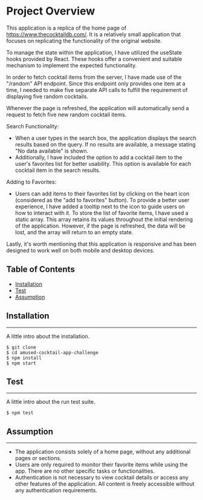 # Project Overview

This application is a replica of the home page of https://www.thecocktaildb.com/. It is a relatively small application that focuses on replicating the functionality of the original website.

To manage the state within the application, I have utilized the useState hooks provided by React. These hooks offer a convenient and suitable mechanism to implement the expected functionality.

In order to fetch cocktail items from the server, I have made use of the "/random" API endpoint. Since this endpoint only provides one item at a time, I needed to make five separate API calls to fulfill the requirement of displaying five random cocktails.

Whenever the page is refreshed, the application will automatically send a request to fetch five new random cocktail items.

Search Functionality:

- When a user types in the search box, the application displays the search results based on the query. If no results are available, a message stating "No data available" is shown.
- Additionally, I have included the option to add a cocktail item to the user's favorites list for better usability. This option is available for each cocktail item in the search results.

Adding to Favorites:

- Users can add items to their favorites list by clicking on the heart icon (considered as the "add to favorites" button). To provide a better user experience, I have added a tooltip next to the icon to guide users on how to interact with it.
  To store the list of favorite items, I have used a static array. This array retains its values throughout the initial rendering of the application. However, if the page is refreshed, the data will be lost, and the array will return to an empty state.

Lastly, it's worth mentioning that this application is responsive and has been designed to work well on both mobile and desktop devices.

## Table of Contents

- [Installation](#installation)
- [Test](#usage)
- [Assumption](#features)

## Installation

---

A little intro about the installation.

```
$ git clone
$ cd amused-cocktail-app-challenge
$ npm install
$ npm start
```

## Test

---

A little intro about the run test suite.

```
$ npm test
```

## Assumption

---

- The application consists solely of a home page, without any additional pages or sections.
- Users are only required to monitor their favorite items while using the app. There are no other specific tasks or functionalities.
- Authentication is not necessary to view cocktail details or access any other features of the application. All content is freely accessible without any authentication requirements.

